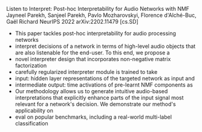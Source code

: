 Listen to Interpret: Post-hoc Interpretability for Audio Networks with NMF
Jayneel Parekh, Sanjeel Parekh, Pavlo Mozharovskyi, Florence d'Alché-Buc, Gaël Richard
NeurIPS 2022 arXiv:2202.11479 [cs.SD]

* This paper tackles post-hoc interpretability for audio processing networks
* interpret decisions of a network in terms of high-level audio objects
  that are also listenable for the end-user. To this end, we propose a
* novel interpreter design that incorporates non-negative matrix factorization
* carefully regularized interpreter module is trained to take
* input: hidden layer representations of the targeted network as input and
* intermediate output: time activations of pre-learnt NMF components as
* Our methodology allows us to generate intuitive audio-based interpretations
  that explicitly enhance parts of the input signal most relevant for a
  network's decision. We demonstrate our method's applicability on
* eval on popular benchmarks, including a real-world multi-label classification
